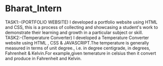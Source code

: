 # Bharat_Intern
TASK1:-(PORTFOLIO WEBSITE) I developed a portfolio website using HTML and CSS, this is a process of collecting and showcasing a student's work to demonstrate their learning and growth in a particular subject or skill. 
TASK2:-(Temperature Converter) I developed a Temperature Converter website using HTML , CSS & JAVASCRIPT.The temperature is generally measured in terms of unit degree., i.e. in degree centigrade, in degrees, Fahrenheit & Kelvin.For example,given temerature in celsius then it convert and produce in Fahrenheit and Kelvin.
